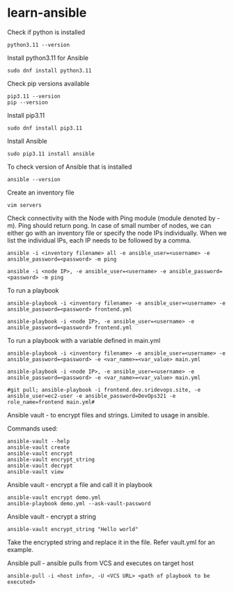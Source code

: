 # learn-ansible

Check if python is installed

````
python3.11 --version
````

Install python3.11 for Ansible 

````
sudo dnf install python3.11
````

Check pip versions available

````
pip3.11 --version
pip --version
````

Install pip3.11

````
sudo dnf install pip3.11
````

Install Ansible

```
sudo pip3.11 install ansible
```

To check version of Ansible that is installed

````
ansible --version
````

Create an inventory file 

````
vim servers
````

Check connectivity with the Node with Ping module (module denoted by -m). Ping should return pong. In case of small number of nodes, we can either go with an inventory file or specify the node IPs individually. When we list the individual IPs, each IP needs to be followed by a comma. 

````
ansible -i <inventory filename> all -e ansible_user=<username> -e ansible_password=<password> -m ping

ansible -i <node IP>, -e ansible_user=<username> -e ansible_password=<password> -m ping
````

To run a playbook 

````
ansible-playbook -i <inventory filename> -e ansible_user=<username> -e ansible_password=<password> frontend.yml

ansible-playbook -i <node IP>, -e ansible_user=<username> -e ansible_password=<password> frontend.yml
````
To run a playbook with a variable defined in main.yml

````
ansible-playbook -i <inventory filename> -e ansible_user=<username> -e ansible_password=<password> -e <var_name>=<var_value> main.yml

ansible-playbook -i <node IP>, -e ansible_user=<username> -e ansible_password=<password> -e <var_name>=<var_value> main.yml

#git pull; ansible-playbook -i frontend.dev.sridevops.site, -e ansible_user=ec2-user -e ansible_password=DevOps321 -e role_name=frontend main.yml#
````

Ansible vault - to encrypt files and strings. Limited to usage in ansible. 

Commands used:
````
ansible-vault --help 
ansible-vault create
ansible-vault encrypt
ansible-vault encrypt_string
ansible-vault decrypt
ansible-vault view

````
Ansible vault - encrypt a file and call it in playbook

````
ansible-vault encrypt demo.yml
ansible-playbook demo.yml --ask-vault-password 
````

Ansible vault - encrypt a string

````
ansible-vault encrypt_string "Hello world"
````
Take the encrypted string and replace it in the file. Refer vault.yml for an example.

Ansible pull - ansible pulls from VCS and executes on target host

````
ansible-pull -i <host info>, -U <VCS URL> <path of playbook to be executed>
````




